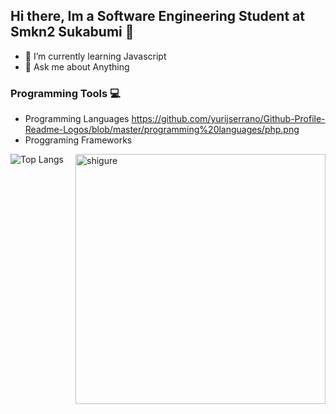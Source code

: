 ## Hi there, Im a Software Engineering Student at Smkn2 Sukabumi 👋
-  🌱 I’m currently learning Javascript
-  💬 Ask me about Anything

### Programming Tools 💻
- Programming Languages
  https://github.com/yurijserrano/Github-Profile-Readme-Logos/blob/master/programming%20languages/php.png
- Proggraming Frameworks
  
![Top Langs](https://github-readme-stats.vercel.app/api/top-langs/?username=IhtishamTac&layout=compact)
 <img align="right" position="absolute" alt="shigure" width="400" src="https://media.tenor.com/cyORI7kwShQAAAAi/shigure-ui-dance.gif">


<!--
**IhtishamTac/IhtishamTac** is a ✨ _special_ ✨ repository because its `README.md` (this file) appears on your GitHub profile.

Here are some ideas to get you started:

- 🔭 I’m currently working on ...
- 👯 I’m looking to collaborate on ...
- 🤔 I’m looking for help with ...


- 📫 How to reach me: ...
- 😄 Pronouns: ...
- ⚡ Fun fact: ...
-->
